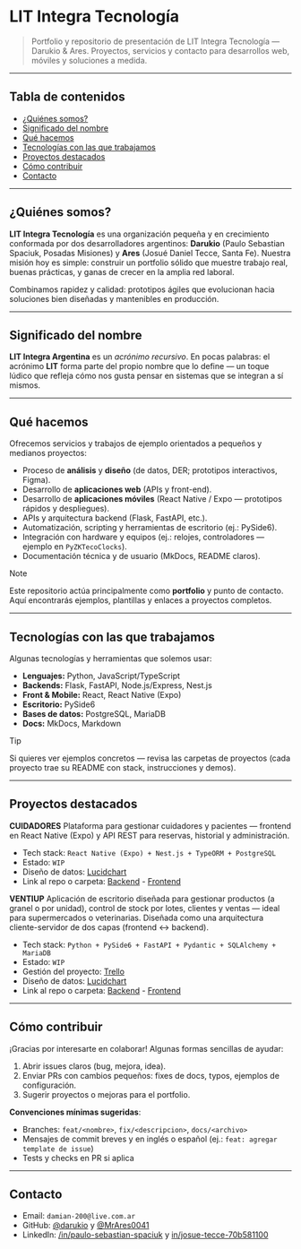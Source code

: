 # LIT Integra Tecnología
> Portfolio y repositorio de presentación de LIT Integra Tecnología — Darukio &amp; Ares. Proyectos, servicios y contacto para desarrollos web, móviles y soluciones a medida.

---

## Tabla de contenidos

* [¿Quiénes somos?](#quiénes-somos)
* [Significado del nombre](#significado-del-nombre)
* [Qué hacemos](#qué-hacemos)
* [Tecnologías con las que trabajamos](#tecnologías-con-las-que-trabajamos)
* [Proyectos destacados](#proyectos-destacados)
* [Cómo contribuir](#cómo-contribuir)
* [Contacto](#contacto)

---

## ¿Quiénes somos?

**LIT Integra Tecnología** es una organización pequeña y en crecimiento conformada por dos desarrolladores argentinos: **Darukio** (Paulo Sebastian Spaciuk, Posadas Misiones) y **Ares** (Josué Daniel Tecce, Santa Fe). Nuestra misión hoy es simple: construir un portfolio sólido que muestre trabajo real, buenas prácticas, y ganas de crecer en la amplia red laboral.

Combinamos rapidez y calidad: prototipos ágiles que evolucionan hacia soluciones bien diseñadas y mantenibles en producción.

---

## Significado del nombre

**LIT Integra Argentina** es un *acrónimo recursivo*. En pocas palabras: el acrónimo **LIT** forma parte del propio nombre que lo define — un toque lúdico que refleja cómo nos gusta pensar en sistemas que se integran a sí mismos.

---

## Qué hacemos

Ofrecemos servicios y trabajos de ejemplo orientados a pequeños y medianos proyectos:

* Proceso de **análisis** y **diseño** (de datos, DER; prototipos interactivos, Figma).
* Desarrollo de **aplicaciones web** (APIs y front-end).
* Desarrollo de **aplicaciones móviles** (React Native / Expo — prototipos rápidos y despliegues).
* APIs y arquitectura backend (Flask, FastAPI, etc.).
* Automatización, scripting y herramientas de escritorio (ej.: PySide6).
* Integración con hardware y equipos (ej.: relojes, controladores — ejemplo en `PyZKTecoClocks`).
* Documentación técnica y de usuario (MkDocs, README claros).

> [!NOTE]
> Este repositorio actúa principalmente como **portfolio** y punto de contacto. Aquí encontrarás ejemplos, plantillas y enlaces a proyectos completos.

---

## Tecnologías con las que trabajamos

Algunas tecnologías y herramientas que solemos usar:

* **Lenguajes:** Python, JavaScript/TypeScript
* **Backends:** Flask, FastAPI, Node.js/Express, Nest.js
* **Front & Mobile:** React, React Native (Expo)
* **Escritorio:** PySide6
* **Bases de datos:** PostgreSQL, MariaDB
* **Docs:** MkDocs, Markdown

> [!TIP]
> Si quieres ver ejemplos concretos — revisa las carpetas de proyectos (cada proyecto trae su README con stack, instrucciones y demos).

---

## Proyectos destacados

**CUIDADORES**
Plataforma para gestionar cuidadores y pacientes — frontend en React Native (Expo) y API REST para reservas, historial y administración.

* Tech stack: `React Native (Expo) + Nest.js + TypeORM + PostgreSQL`
* Estado: `WIP`
* Diseño de datos: [Lucidchart](https://lucid.app/lucidchart/83f34f7b-5c74-41e3-a9f0-4d0ae9c12d18/edit?viewport_loc=-1780%2C-1532%2C5170%2C2260%2CWEhmObdHGsg9&invitationId=inv_00eeeb38-4137-471d-9424-c803b9197267)
* Link al repo o carpeta: [Backend](https://github.com/lit-ar-dev/PlataformaCuidadoresBackend) - [Frontend](https://github.com/lit-ar-dev/PlataformaCuidadoresFrontend)

**VENTIUP**
Aplicación de escritorio diseñada para gestionar productos (a granel o por unidad), control de stock por lotes, clientes y ventas — ideal para supermercados o veterinarias. Diseñada como una arquitectura cliente-servidor de dos capas (frontend ↔ backend).

* Tech stack: `Python + PySide6 + FastAPI + Pydantic + SQLAlchemy + MariaDB`
* Estado: `WIP`
* Gestión del proyecto: [Trello](https://trello.com/b/l6Ywl9AI/proyecto-dietetica-venta)
* Diseño de datos: [Lucidchart](https://lucid.app/lucidchart/83f34f7b-5c74-41e3-a9f0-4d0ae9c12d18/edit?viewport_loc=-3058%2C-1315%2C4929%2C2154%2C0_0&invitationId=inv_00eeeb38-4137-471d-9424-c803b9197267)
* Link al repo o carpeta: [Backend](https://github.com/lit-ar-dev/ProgramaVentiUpBackend) - [Frontend](https://github.com/lit-ar-dev/ProgramaVentiUpFrontend)

---

## Cómo contribuir

¡Gracias por interesarte en colaborar! Algunas formas sencillas de ayudar:

1. Abrir issues claros (bug, mejora, idea).
2. Enviar PRs con cambios pequeños: fixes de docs, typos, ejemplos de configuración.
3. Sugerir proyectos o mejoras para el portfolio.

**Convenciones mínimas sugeridas**:

* Branches: `feat/<nombre>`, `fix/<descripcion>`, `docs/<archivo>`
* Mensajes de commit breves y en inglés o español (ej.: `feat: agregar template de issue`)
* Tests y checks en PR si aplica

---

## Contacto

* Email: `damian-200@live.com.ar`
* GitHub: [@darukio](https://github.com/Darukio) y [@MrAres0041](https://github.com/MrAres0041)
* LinkedIn: [/in/paulo-sebastian-spaciuk](https://www.linkedin.com/in/paulo-sebastian-spaciuk/) y [in/josue-tecce-70b581100](https://www.linkedin.com/in/josue-tecce-70b581100/)
